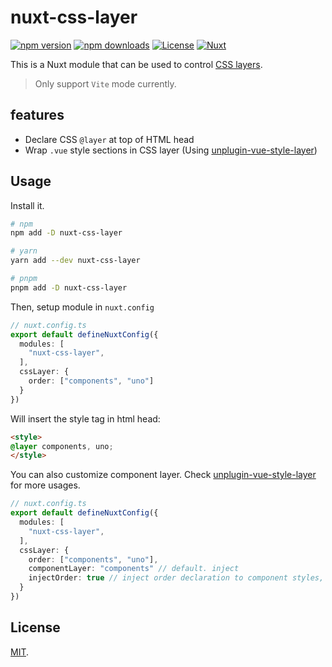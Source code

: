 # nuxt-css-layer
[![npm version][npm-version-src]][npm-version-href]
[![npm downloads][npm-downloads-src]][npm-downloads-href]
[![License][license-src]][license-href]
[![Nuxt][nuxt-src]][nuxt-href]

This is a Nuxt module that can be used to control [CSS layers](https://developer.mozilla.org/en-US/docs/Web/CSS/@layer).

> Only support `Vite` mode currently.

## features
- Declare CSS `@layer` at top of HTML head
- Wrap `.vue` style sections in CSS layer (Using [unplugin-vue-style-layer](https://github.com/shunnNet/vue-style-layer/tree/main/packages/unplugin-vue-style-layer#readme))

## Usage
Install it.
```sh
# npm
npm add -D nuxt-css-layer

# yarn
yarn add --dev nuxt-css-layer

# pnpm
pnpm add -D nuxt-css-layer
```

Then, setup module in `nuxt.config`

```ts
// nuxt.config.ts
export default defineNuxtConfig({
  modules: [
    "nuxt-css-layer",
  ],
  cssLayer: {
    order: ["components", "uno"]
  }
})
```

Will insert the style tag in html head:

```html
<style>
@layer components, uno;
</style>
```

You can also customize component layer. Check [unplugin-vue-style-layer](https://github.com/shunnNet/vue-style-layer/tree/main/packages/unplugin-vue-style-layer#readme) for more usages.

```ts
// nuxt.config.ts
export default defineNuxtConfig({
  modules: [
    "nuxt-css-layer",
  ],
  cssLayer: {
    order: ["components", "uno"],
    componentLayer: "components" // default. inject 
    injectOrder: true // inject order declaration to component styles, default is `false`
  }
})
```

## License

[MIT](LICENSE).


<!-- Badges -->
[npm-version-src]: https://img.shields.io/npm/v/nuxt-css-layer/latest.svg?style=flat&colorA=18181B&colorB=28CF8D
[npm-version-href]: https://npmjs.com/package/nuxt-css-layer

[npm-downloads-src]: https://img.shields.io/npm/dm/nuxt-css-layer.svg?style=flat&colorA=18181B&colorB=28CF8D
[npm-downloads-href]: https://npmjs.com/package/nuxt-css-layer

[license-src]: https://img.shields.io/npm/l/nuxt-css-layer.svg?style=flat&colorA=18181B&colorB=28CF8D
[license-href]: https://npmjs.com/package/nuxt-css-layer

[nuxt-src]: https://img.shields.io/badge/Nuxt-18181B?logo=nuxt.js
[nuxt-href]: https://nuxt.com